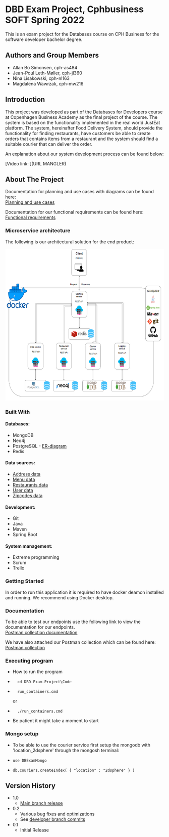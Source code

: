 # DBD Exam Project, Cphbusiness SOFT Spring 2022 

This is an exam project for the Databases course on CPH Business for the software developer bachelor degree.
  
## Authors and Group Members

- Allan Bo Simonsen, cph-as484
- Jean-Poul Leth-Møller, cph-jl360
- Nina Lisakowski, cph-nl163
- Magdalena Wawrzak, cph-mw216
  
## Introduction
This project was developed as part of the Databases
for Developers course at Copenhagen Business Academy as the final project of the course.
The system is based on the functionality implemented in the real world JustEat platform. The system, hereinafter Food Delivery System, should provide the functionality for finding restaurants, have customers be able to create orders that contains items from a restaurant and the system should find a suitable courier that can deliver the order.   
  
An explanation about our system development process can be found below:

[Video link: ](URL MANGLER)  
  
## About The Project  
Documentation for planning and use cases with diagrams can be found here:  
[Planning and use cases](https://github.com/Jean-Poul/DBD-Exam-Project/blob/developer/Text/Planning%20and%20Use%20Cases.pdf)   
  
Documentation for our functional requirements can be found here:  
[Functional requirements](https://github.com/Jean-Poul/DBD-Exam-Project/blob/developer/Text/Functional%20requirements.pdf)  
    
### Microservice architecture  
The following is our architectural solution for the end product:  
  
<img src="Drawings/FinalProduct.PNG" width="640" height="480">

### Built With 
#### Databases:  
* MongoDB  
* Neo4j  
* PostgreSQL - [ER-diagram](https://github.com/Jean-Poul/DBD-Exam-Project/blob/developer/Drawings/ER-diagram.png)  
* Redis  

#### Data sources: 
* [Address data](https://api.dataforsyningen.dk/adresser?struktur=mini&kommunekode=0159)
* [Menu data](https://mealme.p.rapidapi.com/restaurants/details/menu)
* [Restaurants data](https://www.kaggle.com/datasets/shrutimehta/zomato-restaurants-data)
* [User data](https://www.mockaroo.com/)  
* [Zipcodes data](https://github.com/danielbahl/DK-Postnumre/blob/master/postnumre.sql)  
   
      
#### Development:  
* Git  
* Java   
* Maven   
* Spring Boot 
  
#### System management:  
* Extreme programming  
* Scrum  
* Trello  
     
### Getting Started    
In order to run this application it is required to have docker deamon installed and running. We recommend using Docker desktop. 
     
### Documentation  
To be able to test our endpoints use the following link to view the documentation for our endpoints.  
[Postman collection documentation](https://documenter.getpostman.com/view/12822718/Uz5DqxXk#9267027e-6b0b-4f3b-b280-a0a9e8865af3)  
  
We have also attached our Postman collection which can be found here:  
[Postman collection](https://github.com/Jean-Poul/DBD-Exam-Project/tree/developer/Postman%20Collection)  


### Executing program
    
* How to run the program

* ```shell
    cd DBD-Exam-Project\Code
    ```  

* ```shell
    run_containers.cmd
    ```  
     or 
* ```shell
    ./run_containers.cmd
    ```  
  
* Be patient it might take a moment to start


### Mongo setup
* To be able to use the courier service first setup the mongodb with 'location_2dsphere' through the mongosh terminal:

* ```shell
  use DBExamMongo
  ```

* ```shell
  db.couriers.createIndex( { "location" : "2dsphere" } )
  ```


## Version History

* 1.0
    * [Main branch release](https://github.com/Jean-Poul/DBD-Exam-Project/tree/main)
* 0.2
    * Various bug fixes and optimizations
    * See [developer branch commits](https://github.com/Jean-Poul/DBD-Exam-Project/commits/developer)
* 0.1
    * Initial Release
